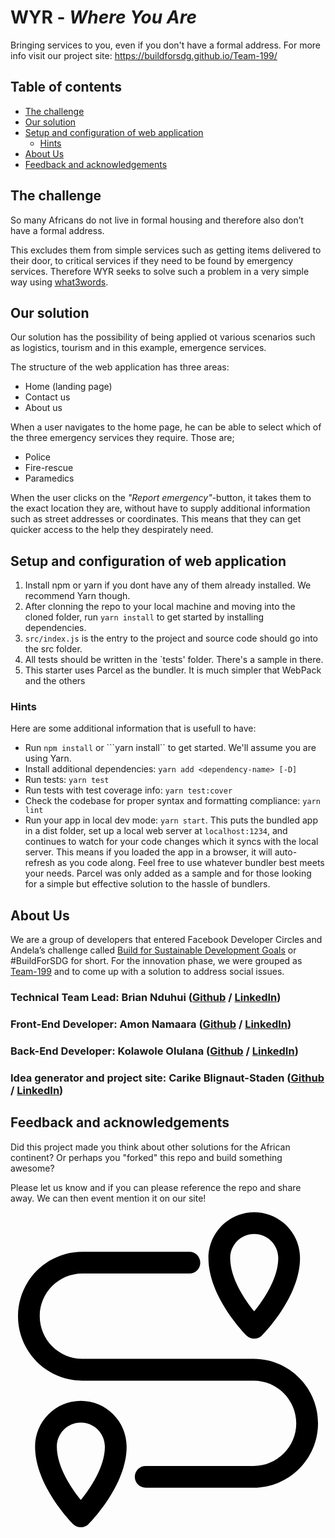 # WYR - *Where You Are*

Bringing services to you, even if you don't have a formal address.
For more info visit our project site: https://buildforsdg.github.io/Team-199/

## Table of contents

- [The challenge](#the-challenge)
- [Our solution](#our-solution)
- [Setup and configuration of web application](#setup-and-configuration-of-web-application)
  * [Hints](#hints)
- [About Us](#about-us)
-  [Feedback and acknowledgements](#feedback-and-acknowledgements)

##  The challenge

So many Africans do not live in formal housing and therefore also don’t have a formal address.

This excludes them from simple services such as getting items delivered to their door, to critical services if they need to be found by emergency services. 
Therefore WYR seeks to solve such a problem in a very simple way using [what3words](https://what3words.com/).

## Our solution

Our solution has the possibility of being applied ot various scenarios such as logistics, tourism and in this example, emergence services.

The structure of the web application has three areas: 

* Home (landing page)
* Contact us
* About us

When a user navigates to the home page, he can be able to select which of the three emergency services they require. Those are;

* Police
* Fire-rescue
* Paramedics

When the user clicks on the _"Report emergency"_-button, it takes them to the exact location they are, without have to supply additional information such as street addresses or coordinates. This means that they can get quicker access to the help they despirately need.

## Setup and configuration of web application

1. Install npm or yarn if you dont have any of them already installed. We recommend Yarn though.
1. After clonning the repo to your local machine and moving into the cloned folder, run ```yarn install``` to get started by installing dependencies.
1. ```src/index.js``` is the entry to the project and source code should go into the src folder.
1. All tests should be written in the `tests' folder. There's a sample in there.
1. This starter uses Parcel as the bundler. It is much simpler that WebPack and the others

### Hints

Here are some additional information that is usefull to have:

* Run ```npm install``` or ```yarn install`` to get started. We'll assume you are using Yarn.
* Install additional dependencies: ```yarn add <dependency-name> [-D]```
* Run tests: ```yarn test```
* Run tests with test coverage info: ```yarn test:cover```
* Check the codebase for proper syntax and formatting compliance: ```yarn lint```
* Run your app in local dev mode: ```yarn start```. This puts the bundled app in a dist folder, set up a local web server at ```localhost:1234```, and continues to watch for your code changes which it syncs with the local server. This means if you loaded the app in a browser, it will auto-refresh as you code along. Feel free to use whatever bundler best meets your needs. Parcel was only added as a sample and for those looking for a simple but effective solution to the hassle of bundlers.

## About Us
We are a group of developers that entered Facebook Developer Circles and Andela’s challenge called [Build for Sustainable Development Goals](https://buildforsdg.andela.com/) or #BuildForSDG for short. For the innovation phase, we were grouped as [Team-199](https://buildforsdg.github.io/Team-199/whoweare/) and to come up with a solution to address social issues.

 ### **Technical Team Lead:** Brian Nduhui ([Github](https://github.com/Brian-Nduhiu) / [LinkedIn](www.linkedin.com/in/brian-nduhiu-358b07121))

 ### **Front-End Developer:** Amon Namaara ([Github](https://github.com/AmonKats-dev) / [LinkedIn](www.linkedin.com/in/amon-kats-56137b162))

 ### **Back-End Developer:** Kolawole Olulana ([Github](https://github.com/kolawoletech) / [LinkedIn](www.linkedin.com/in/kolawole-olulana-25815622))

### **Idea generator and project site:** Carike Blignaut-Staden  ([Github](https://github.com/carike) / [LinkedIn](www.linkedin.com/in/carike))


## Feedback and acknowledgements

Did this project made you think about other solutions for the African continent? Or perhaps you "forked" this repo and build something awesome?

Please let us know and if you can please reference the repo and share away. We can then event mention it on our site!

<svg version="1.1" id="Capa_1" xmlns="http://www.w3.org/2000/svg" xmlns:xlink="http://www.w3.org/1999/xlink" x="0px" y="0px"
	 viewBox="0 0 217.205 217.205" style="enable-background:new 0 0 217.205 217.205;" xml:space="preserve">
<g>
	<path d="M167.631,101.102H49.574c-16.216,0-29.408-13.199-29.408-29.422c0-16.211,13.192-29.399,29.408-29.399h73.789
		c4.143,0,7.5-3.358,7.5-7.5c0-4.142-3.357-7.5-7.5-7.5H49.574c-24.486,0-44.408,19.917-44.408,44.399
		c0,24.494,19.922,44.422,44.408,44.422h118.057c16.216,0,29.408,13.199,29.408,29.423c0,16.211-13.192,29.399-29.408,29.399H93.205
		c-4.142,0-7.5,3.358-7.5,7.5s3.358,7.5,7.5,7.5h74.426c24.486,0,44.408-19.917,44.408-44.399
		C212.039,121.03,192.117,101.102,167.631,101.102z"/>
	<path d="M48.516,130.001c-17.407,0-31.568,14.162-31.568,31.568c0,26.865,25.192,52.367,26.265,53.439
		c1.407,1.407,3.314,2.197,5.304,2.197c1.989,0,3.897-0.79,5.304-2.197c1.072-1.073,26.263-26.574,26.263-53.439
		C80.082,144.163,65.922,130.001,48.516,130.001z M48.516,198.357c-6.477-7.995-16.568-22.713-16.568-36.788
		c0-9.136,7.433-16.568,16.568-16.568c9.135,0,16.566,7.433,16.566,16.568C65.082,175.644,54.991,190.362,48.516,198.357z"/>
	<path d="M168.053,87.202c1.919,0,3.838-0.732,5.302-2.195c1.073-1.072,26.278-26.573,26.278-53.44
		C199.633,14.161,185.466,0,168.053,0c-17.407,0-31.568,14.161-31.568,31.566c0,26.866,25.192,52.367,26.266,53.439
		C164.214,86.47,166.133,87.202,168.053,87.202z M168.053,15c9.143,0,16.58,7.432,16.58,16.566c0,14.076-10.1,28.796-16.579,36.79
		c-6.476-7.994-16.569-22.713-16.569-36.79C151.484,22.432,158.917,15,168.053,15z"/>
</g>
<g>
</svg>